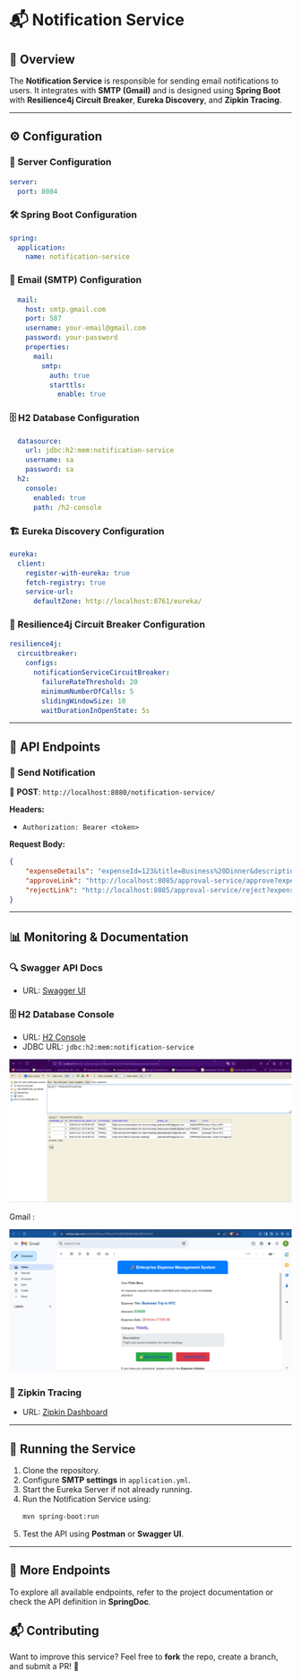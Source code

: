 # 📬 Notification Service

## 🚀 Overview
The **Notification Service** is responsible for sending email notifications to users. It integrates with **SMTP (Gmail)** and is designed using **Spring Boot** with **Resilience4j Circuit Breaker**, **Eureka Discovery**, and **Zipkin Tracing**.

---

## ⚙️ Configuration

### 🔧 Server Configuration
```yaml
server:
  port: 8084
```

### 🛠️ Spring Boot Configuration
```yaml
spring:
  application:
    name: notification-service
```

### 📧 Email (SMTP) Configuration
```yaml
  mail:
    host: smtp.gmail.com
    port: 587
    username: your-email@gmail.com
    password: your-password
    properties:
      mail:
        smtp:
          auth: true
          starttls:
            enable: true
```

### 🗄️ H2 Database Configuration
```yaml
  datasource:
    url: jdbc:h2:mem:notification-service
    username: sa
    password: sa
  h2:
    console:
      enabled: true
      path: /h2-console
```

### 🏗️ Eureka Discovery Configuration
```yaml
eureka:
  client:
    register-with-eureka: true
    fetch-registry: true
    service-url:
      defaultZone: http://localhost:8761/eureka/
```

### 🔄 Resilience4j Circuit Breaker Configuration
```yaml
resilience4j:
  circuitbreaker:
    configs:
      notificationServiceCircuitBreaker:
        failureRateThreshold: 20
        minimumNumberOfCalls: 5
        slidingWindowSize: 10
        waitDurationInOpenState: 5s
```

---

## 📌 API Endpoints

### 📩 Send Notification
🔹 **POST**: `http://localhost:8080/notification-service/`

**Headers:**
- `Authorization: Bearer <token>`

**Request Body:**
```json
{
    "expenseDetails": "expenseId=123&title=Business%20Dinner&description=Client%20meeting%20at%20restaurant&amount=150.00&category=Food&expenseDate=2025-02-07&accessToken=eyJhbGciOiJIUzM4NCJ9.eyJqdGkiOiJlMGRiZDNmYS03MWFmLTQ2ZGUtYTUyMC03ZjEzNzM0ODRlYTMiLCJzdWIiOiJhYmNAZ21haWwuY29tIiwicm9sZXMiOiJFTVBMT1lFRSIsImNvbXBhbnlEb21haW4iOiJleGFtcGxlLmNvbSIsImlzcyI6Im1hZGVlYXN5Y29kaW5nbGlmZSIsImlhdCI6MTczODg5NTE0NiwiZXhwIjoxNzM5MTU0MzQ2fQ.81BHZRLbpJeqPgV4dPCkjRqj-NaYdla4VHZniAuxhQ7Z-_j3s5D9j19X2ta8fpX2&emailId=paltubera2001@gmail.com",
    "approveLink": "http://localhost:8085/approval-service/approve?expenseId=123&title=Business%20Dinner&description=Client%20meeting%20at%20restaurant&amount=150.00&category=Food&expenseDate=2025-02-07&accessToken=yourAccessTokenHere&emailId=managerEmail@example.com&role=MANAGER",
    "rejectLink": "http://localhost:8085/approval-service/reject?expenseId=123&title=Business%20Dinner&description=Client%20meeting%20at%20restaurant&amount=150.00&category=Food&expenseDate=2025-02-07&accessToken=yourAccessTokenHere&emailId=managerEmail@example.com&role=MANAGER"
}
```

---

## 📊 Monitoring & Documentation

### 🔍 Swagger API Docs
- URL: [Swagger UI](http://localhost:8084/notification-service/v3/api-docs)

### 🗄️ H2 Database Console
- URL: [H2 Console](http://localhost:8084/h2-console)
- JDBC URL: `jdbc:h2:mem:notification-service`

![Notification-DB](../images/notification-h2-db.png)

Gmail : 

![Gmail](../images/email-notification-image.png)

### 📡 Zipkin Tracing
- URL: [Zipkin Dashboard](http://localhost:9411/)

---

## 🏁 Running the Service
1. Clone the repository.
2. Configure **SMTP settings** in `application.yml`.
3. Start the Eureka Server if not already running.
4. Run the Notification Service using:
   ```sh
   mvn spring-boot:run
   ```
5. Test the API using **Postman** or **Swagger UI**.

---
## 📜 More Endpoints

To explore all available endpoints, refer to the project documentation or check the API definition in **SpringDoc**.


## 📬 Contributing
Want to improve this service? Feel free to **fork** the repo, create a branch, and submit a PR! 🚀
